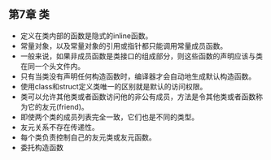 ## 第7章 类
- 定义在类内部的函数是隐式的inline函数。
- 常量对象，以及常量对象的引用或指针都只能调用常量成员函数。
- 一般来说，如果非成员函数是类接口的组成部分，则这些函数的声明应该与类在同一个头文件内。
- 只有当类没有声明任何构造函数时，编译器才会自动地生成默认构造函数。
- 使用class和struct定义类唯一的区别就是默认的访问权限。
- 类可以允许其他类或者函数访问他的非公有成员，方法是令其他类或者函数称为它的友元(friend)。
- 即使两个类的成员列表完全一致，它们也是不同的类型。
- 友元关系不存在传递性。
- 每个类负责控制自己的友元类或友元函数。
- 委托构造函数